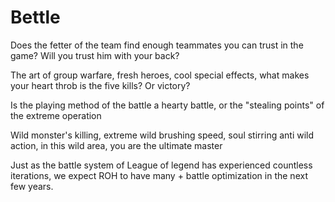 # Bettle

Does the fetter of the team find enough teammates you can trust in the game? Will you trust him with your back?

The art of group warfare, fresh heroes, cool special effects, what makes your heart throb is the five kills? Or victory?

Is the playing method of the battle a hearty battle, or the "stealing points" of the extreme operation

Wild monster's killing, extreme wild brushing speed, soul stirring anti wild action, in this wild area, you are the ultimate master

Just as the battle system of League of legend has experienced countless iterations, we expect ROH to have many + battle optimization in the next few years.